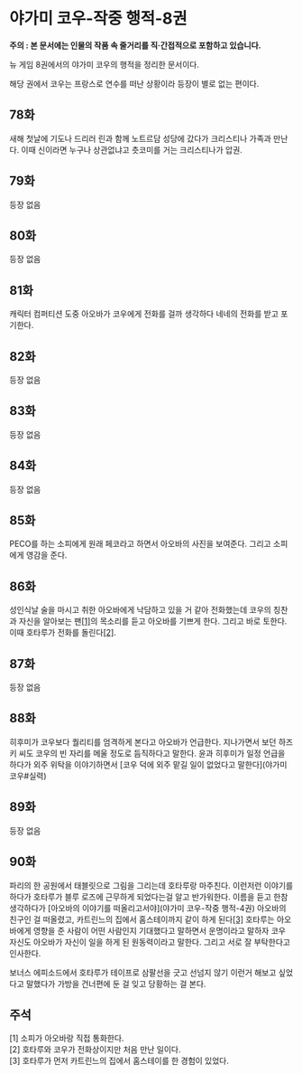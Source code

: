 # 야가미 코우-작중 행적-8권

**주의 : 본 문서에는 인물의 작품 속 줄거리를 직·간접적으로 포함하고 있습니다.** <br>

뉴 게임 8권에서의 야가미 코우의 행적을 정리한 문서이다.

해당 권에서 코우는 프랑스로 연수를 떠난 상황이라 등장이 별로 없는 편이다.

## 78화

새해 첫날에 기도나 드리러 린과 함께 노트르담 성당에 갔다가 크리스티나 가족과 만난다.
이때 신이라면 누구나 상관없냐고 츳코미를 거는 크리스티나가 압권.

## 79화

등장 없음

## 80화

등장 없음

## 81화

캐릭터 컴퍼티션 도중 아오바가 코우에게 전화를 걸까 생각하다 네네의 전화를 받고 포기한다.

## 82화

등장 없음

## 83화

등장 없음

## 84화

등장 없음

## 85화

PECO를 하는 소피에게 원래 페코라고 하면서 아오바의 사진을 보여준다. 그리고 소피에게 영감을 준다.

## 86화

성인식날 술을 마시고 취한 아오바에게 낙담하고 있을 거 같아 전화했는데 코우의 칭찬과 자신을 알아보는 팬[[1]](#1)의 목소리를 듣고 아오바를 기쁘게 한다.
그리고 바로 토한다.
이때 호타루가 전화를 돌린다[[2]](#2).

## 87화

등장 없음

## 88화

히후미가 코우보다 퀄리티를 엄격하게 본다고 아오바가 언급한다.
지나가면서 보던 하즈키 씨도 코우의 빈 자리를 메울 정도로 듬직하다고 말한다.
윤과 히후미가 일정 언급을 하다가 외주 위탁을 이야기하면서 [코우 덕에 외주 맡길 일이 없었다고 말한다](야가미 코우#실력)

## 89화

등장 없음

## 90화

파리의 한 공원에서 태블릿으로 그림을 그리는데 호타루랑 마주친다.
이런저런 이야기를 하다가 호타루가 블루 로즈에 근무하게 되었다는걸 알고 반가워한다.
이름을 듣고 한참 생각하다가 [아오바의 이야기를 떠올리고서야](야가미 코우-작중 행적-4권) 아오바의 친구인 걸 떠올렸고, 카트린느의 집에서 홈스테이까지 같이 하게 된다[[3]](#3) 
호타루는 아오바에게 영향을 준 사람이 어떤 사람인지 기대했다고 말하면서 운명이라고 말하자 코우 자신도 아오바가 자신이 일을 하게 된 원동력이라고 말한다.
그리고 서로 잘 부탁한다고 인사한다.

보너스 에피소드에서 호타루가 테이프로 삼팔선을 긋고 선넘지 않기 이런거 해보고 싶었다고 말했다가 가방을 건너편에 둔 걸 잊고 당황하는 걸 본다.

## 주석
<a id=1>[1]</a> 소피가 아오바랑 직접 통화한다.<br>
<a id=2>[2]</a> 호타루와 코우가 전화상이지만 처음 만난 일이다.<br>
<a id=3>[3]</a> 호타루가 먼저 카트린느의 집에서 홈스테이를 한 경험이 있었다.

